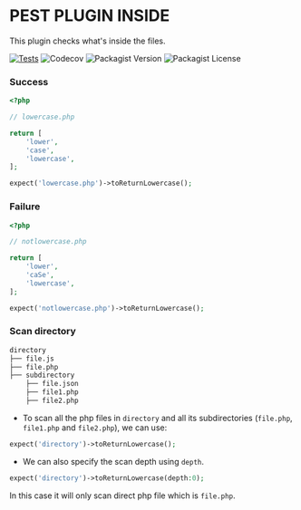# PEST PLUGIN INSIDE

This plugin checks what's inside the files.


[![Tests](https://github.com/faissaloux/pest-plugin-inside/actions/workflows/tests.yml/badge.svg)](https://github.com/faissaloux/pest-plugin-inside/actions/workflows/tests.yml) ![Codecov](https://img.shields.io/codecov/c/github/faissaloux/pest-plugin-inside) ![Packagist Version](https://img.shields.io/packagist/v/faissaloux/pest-plugin-inside) ![Packagist License](https://img.shields.io/packagist/l/faissaloux/pest-plugin-inside)

### Success

```php
<?php

// lowercase.php

return [
    'lower',
    'case',
    'lowercase',
];

```

```php
expect('lowercase.php')->toReturnLowercase();
```

### Failure

```php
<?php

// notlowercase.php

return [
    'lower',
    'caSe',
    'lowercase',
];

```

```php
expect('notlowercase.php')->toReturnLowercase();
```

### Scan directory

```bash
directory
├── file.js
├── file.php
├── subdirectory
    ├── file.json
    ├── file1.php
    ├── file2.php
```

- To scan all the php files in `directory` and all its subdirectories (`file.php`, `file1.php` and `file2.php`), we can use:
```php
expect('directory')->toReturnLowercase();
```

- We can also specify the scan depth using `depth`.
```php
expect('directory')->toReturnLowercase(depth:0);
```
In this case it will only scan direct php file which is `file.php`.
